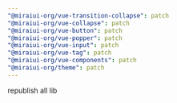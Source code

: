 ```yaml
---
"@miraiui-org/vue-transition-collapse": patch
"@miraiui-org/vue-collapse": patch
"@miraiui-org/vue-button": patch
"@miraiui-org/vue-popper": patch
"@miraiui-org/vue-input": patch
"@miraiui-org/vue-tag": patch
"@miraiui-org/vue-components": patch
"@miraiui-org/theme": patch
---
```


republish all lib
